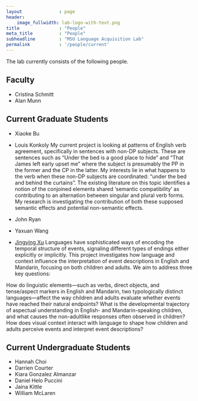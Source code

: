 ```yaml
---
layout              : page
header:
    image_fullwidth: lab-logo-with-text.png
title               : "People"
meta_title          : "People"
subheadline         : "MSU Language Acquisition Lab"
permalink           : '/people/current'
---
```


The lab currently consists of the following people.

## Faculty

- Cristina Schmitt
- Alan Munn

## Current Graduate Students

- Xiaoke Bu
- Louis Konkoly
My current project is looking at patterns of English verb agreement, specifically in sentences with non-DP subjects. These are sentences such as “Under the bed is a good place to hide” and “That James left early upset me” where the subject is presumably the PP in the former and the CP in the latter. My interests lie in what happens to the verb when these non-DP subjects are coordinated: “under the bed and behind the curtains”. The existing literature on this topic identifies a notion of the conjoined elements shared ‘semantic compatibility’ as contributing to an alternation between singular and plural verb forms. My research is investigating the contribution of both these supposed semantic effects and potential non-semantic effects. 

- John Ryan
- Yaxuan Wang
- [Jingying Xu](https://jingyingx.github.io/)
Languages have sophisticated ways of encoding the temporal structure of events, signaling different types of endings either explicitly or implicitly. This project investigates how language and context influence the interpretation of event descriptions in English and Mandarin, focusing on both children and adults. We aim to address three key questions:

How do linguistic elements—such as verbs, direct objects, and tense/aspect markers in English and Mandarin, two typologically distinct languages—affect the way children and adults evaluate whether events have reached their natural endpoints?
What is the developmental trajectory of aspectual understanding in English- and Mandarin-speaking children, and what causes the non-adultlike responses often observed in children?
How does visual context interact with language to shape how children and adults perceive events and interpret event descriptions?

## Current Undergraduate Students

 - Hannah Choi
 - Darrien Courter
 - Kiara Gonzalez Almanzar
 - Daniel Helo Puccini
 - Jaina Kittle
 - William McLaren
 

